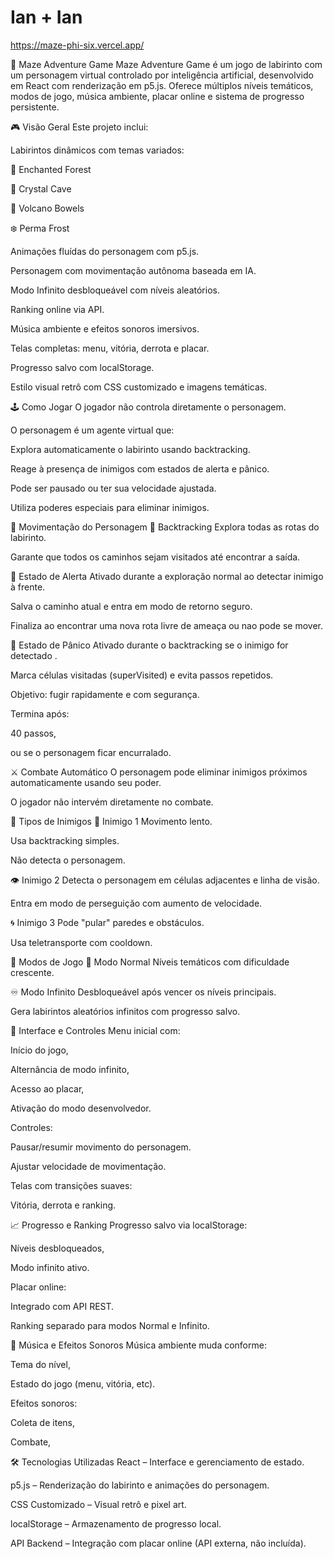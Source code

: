 # Ian + Ian
 
https://maze-phi-six.vercel.app/

🧩 Maze Adventure Game
Maze Adventure Game é um jogo de labirinto com um personagem virtual controlado por inteligência artificial, desenvolvido em React com renderização em p5.js. Oferece múltiplos níveis temáticos, modos de jogo, música ambiente, placar online e sistema de progresso persistente.

🎮 Visão Geral
Este projeto inclui:

Labirintos dinâmicos com temas variados:

🌲 Enchanted Forest

💎 Crystal Cave

🌋 Volcano Bowels

❄️ Perma Frost

Animações fluídas do personagem com p5.js.

Personagem com movimentação autônoma baseada em IA.

Modo Infinito desbloqueável com níveis aleatórios.

Ranking online via API.

Música ambiente e efeitos sonoros imersivos.

Telas completas: menu, vitória, derrota e placar.

Progresso salvo com localStorage.

Estilo visual retrô com CSS customizado e imagens temáticas.

🕹️ Como Jogar
O jogador não controla diretamente o personagem.

O personagem é um agente virtual que:

Explora automaticamente o labirinto usando backtracking.

Reage à presença de inimigos com estados de alerta e pânico.

Pode ser pausado ou ter sua velocidade ajustada.

Utiliza poderes especiais para eliminar inimigos.

🤖 Movimentação do Personagem
🔁 Backtracking
Explora todas as rotas do labirinto.

Garante que todos os caminhos sejam visitados até encontrar a saída.

🔺 Estado de Alerta
Ativado durante a exploração normal ao detectar inimigo à frente.

Salva o caminho atual e entra em modo de retorno seguro.

Finaliza ao encontrar uma nova rota livre de ameaça ou nao pode se mover.

🔻 Estado de Pânico
Ativado durante o backtracking se o inimigo for detectado .

Marca células visitadas (superVisited) e evita passos repetidos.

Objetivo: fugir rapidamente e com segurança.

Termina após:

40 passos,

ou se o personagem ficar encurralado.

⚔️ Combate Automático
O personagem pode eliminar inimigos próximos automaticamente usando seu poder.

O jogador não intervém diretamente no combate.

👾 Tipos de Inimigos
🐌 Inimigo 1
Movimento lento.

Usa backtracking simples.

Não detecta o personagem.

👁️ Inimigo 2
Detecta o personagem em células adjacentes e linha de visão.

Entra em modo de perseguição com aumento de velocidade.

🌀 Inimigo 3
Pode "pular" paredes e obstáculos.

Usa teletransporte com cooldown.

🎯 Modos de Jogo
📘 Modo Normal
Níveis temáticos com dificuldade crescente.

♾️ Modo Infinito
Desbloqueável após vencer os níveis principais.

Gera labirintos aleatórios infinitos com progresso salvo.

🧭 Interface e Controles
Menu inicial com:

Início do jogo,

Alternância de modo infinito,

Acesso ao placar,

Ativação do modo desenvolvedor.

Controles:

Pausar/resumir movimento do personagem.

Ajustar velocidade de movimentação.

Telas com transições suaves:

Vitória, derrota e ranking.

📈 Progresso e Ranking
Progresso salvo via localStorage:

Níveis desbloqueados,

Modo infinito ativo.

Placar online:

Integrado com API REST.

Ranking separado para modos Normal e Infinito.

🎵 Música e Efeitos Sonoros
Música ambiente muda conforme:

Tema do nível,

Estado do jogo (menu, vitória, etc).

Efeitos sonoros:

Coleta de itens,

Combate,


🛠️ Tecnologias Utilizadas
React – Interface e gerenciamento de estado.

p5.js – Renderização do labirinto e animações do personagem.

CSS Customizado – Visual retrô e pixel art.

localStorage – Armazenamento de progresso local.

API Backend – Integração com placar online (API externa, não incluída).


